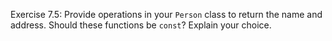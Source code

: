 Exercise 7.5: Provide operations in your ```Person``` class to return the name and address. Should these functions be ```const```? Explain your choice.